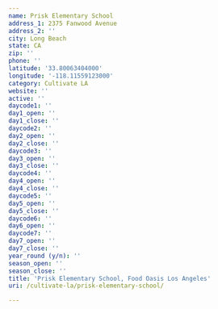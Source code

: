 ```yaml
---
name: Prisk Elementary School
address_1: 2375 Fanwood Avenue
address_2: ''
city: Long Beach
state: CA
zip: ''
phone: ''
latitude: '33.80063404000'
longitude: '-118.11559123000'
category: Cultivate LA
website: ''
active: ''
daycode1: ''
day1_open: ''
day1_close: ''
daycode2: ''
day2_open: ''
day2_close: ''
daycode3: ''
day3_open: ''
day3_close: ''
daycode4: ''
day4_open: ''
day4_close: ''
daycode5: ''
day5_open: ''
day5_close: ''
daycode6: ''
day6_open: ''
daycode7: ''
day7_open: ''
day7_close: ''
year_round (y/n): ''
season_open: ''
season_close: ''
title: 'Prisk Elementary School, Food Oasis Los Angeles'
uri: /cultivate-la/prisk-elementary-school/

---
```

